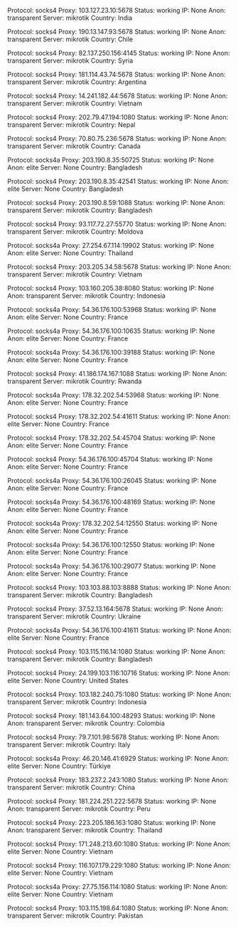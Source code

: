 Protocol: socks4
Proxy: 103.127.23.10:5678
Status: working
IP: None
Anon: transparent
Server: mikrotik
Country: India

Protocol: socks4
Proxy: 190.13.147.93:5678
Status: working
IP: None
Anon: transparent
Server: mikrotik
Country: Chile

Protocol: socks4
Proxy: 82.137.250.156:4145
Status: working
IP: None
Anon: transparent
Server: mikrotik
Country: Syria

Protocol: socks4
Proxy: 181.114.43.74:5678
Status: working
IP: None
Anon: transparent
Server: mikrotik
Country: Argentina

Protocol: socks4
Proxy: 14.241.182.44:5678
Status: working
IP: None
Anon: transparent
Server: mikrotik
Country: Vietnam

Protocol: socks4
Proxy: 202.79.47.194:1080
Status: working
IP: None
Anon: transparent
Server: mikrotik
Country: Nepal

Protocol: socks4
Proxy: 70.80.75.236:5678
Status: working
IP: None
Anon: transparent
Server: mikrotik
Country: Canada

Protocol: socks4a
Proxy: 203.190.8.35:50725
Status: working
IP: None
Anon: elite
Server: None
Country: Bangladesh

Protocol: socks4
Proxy: 203.190.8.35:42541
Status: working
IP: None
Anon: elite
Server: None
Country: Bangladesh

Protocol: socks4
Proxy: 203.190.8.59:1088
Status: working
IP: None
Anon: transparent
Server: mikrotik
Country: Bangladesh

Protocol: socks4
Proxy: 93.117.72.27:55770
Status: working
IP: None
Anon: transparent
Server: mikrotik
Country: Moldova

Protocol: socks4a
Proxy: 27.254.67.114:19902
Status: working
IP: None
Anon: elite
Server: None
Country: Thailand

Protocol: socks4
Proxy: 203.205.34.58:5678
Status: working
IP: None
Anon: transparent
Server: mikrotik
Country: Vietnam

Protocol: socks4
Proxy: 103.160.205.38:8080
Status: working
IP: None
Anon: transparent
Server: mikrotik
Country: Indonesia

Protocol: socks4a
Proxy: 54.36.176.100:53968
Status: working
IP: None
Anon: elite
Server: None
Country: France

Protocol: socks4a
Proxy: 54.36.176.100:10635
Status: working
IP: None
Anon: elite
Server: None
Country: France

Protocol: socks4a
Proxy: 54.36.176.100:39188
Status: working
IP: None
Anon: elite
Server: None
Country: France

Protocol: socks4
Proxy: 41.186.174.167:1088
Status: working
IP: None
Anon: transparent
Server: mikrotik
Country: Rwanda

Protocol: socks4a
Proxy: 178.32.202.54:53968
Status: working
IP: None
Anon: elite
Server: None
Country: France

Protocol: socks4
Proxy: 178.32.202.54:41611
Status: working
IP: None
Anon: elite
Server: None
Country: France

Protocol: socks4
Proxy: 178.32.202.54:45704
Status: working
IP: None
Anon: elite
Server: None
Country: France

Protocol: socks4
Proxy: 54.36.176.100:45704
Status: working
IP: None
Anon: elite
Server: None
Country: France

Protocol: socks4a
Proxy: 54.36.176.100:26045
Status: working
IP: None
Anon: elite
Server: None
Country: France

Protocol: socks4a
Proxy: 54.36.176.100:48169
Status: working
IP: None
Anon: elite
Server: None
Country: France

Protocol: socks4a
Proxy: 178.32.202.54:12550
Status: working
IP: None
Anon: elite
Server: None
Country: France

Protocol: socks4a
Proxy: 54.36.176.100:12550
Status: working
IP: None
Anon: elite
Server: None
Country: France

Protocol: socks4a
Proxy: 54.36.176.100:29077
Status: working
IP: None
Anon: elite
Server: None
Country: France

Protocol: socks4
Proxy: 103.103.88.103:8888
Status: working
IP: None
Anon: transparent
Server: mikrotik
Country: Bangladesh

Protocol: socks4
Proxy: 37.52.13.164:5678
Status: working
IP: None
Anon: transparent
Server: mikrotik
Country: Ukraine

Protocol: socks4a
Proxy: 54.36.176.100:41611
Status: working
IP: None
Anon: elite
Server: None
Country: France

Protocol: socks4
Proxy: 103.115.116.14:1080
Status: working
IP: None
Anon: transparent
Server: mikrotik
Country: Bangladesh

Protocol: socks4
Proxy: 24.199.103.116:10716
Status: working
IP: None
Anon: elite
Server: None
Country: United States

Protocol: socks4
Proxy: 103.182.240.75:1080
Status: working
IP: None
Anon: transparent
Server: mikrotik
Country: Indonesia

Protocol: socks4
Proxy: 181.143.64.100:48293
Status: working
IP: None
Anon: transparent
Server: mikrotik
Country: Colombia

Protocol: socks4
Proxy: 79.7.101.98:5678
Status: working
IP: None
Anon: transparent
Server: mikrotik
Country: Italy

Protocol: socks4a
Proxy: 46.20.146.41:6929
Status: working
IP: None
Anon: elite
Server: None
Country: Türkiye

Protocol: socks4
Proxy: 183.237.2.243:1080
Status: working
IP: None
Anon: transparent
Server: mikrotik
Country: China

Protocol: socks4
Proxy: 181.224.251.222:5678
Status: working
IP: None
Anon: transparent
Server: mikrotik
Country: Peru

Protocol: socks4
Proxy: 223.205.186.163:1080
Status: working
IP: None
Anon: transparent
Server: mikrotik
Country: Thailand

Protocol: socks4
Proxy: 171.248.213.60:1080
Status: working
IP: None
Anon: elite
Server: None
Country: Vietnam

Protocol: socks4
Proxy: 116.107.179.229:1080
Status: working
IP: None
Anon: elite
Server: None
Country: Vietnam

Protocol: socks4a
Proxy: 27.75.156.114:1080
Status: working
IP: None
Anon: elite
Server: None
Country: Vietnam

Protocol: socks4
Proxy: 103.115.198.64:1080
Status: working
IP: None
Anon: transparent
Server: mikrotik
Country: Pakistan

